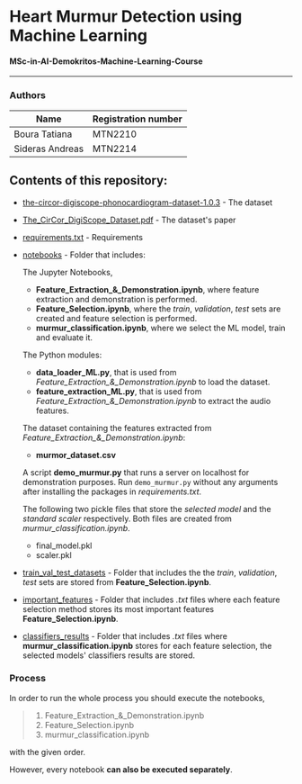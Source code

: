 # Heart Murmur Detection using Machine Learning
#### MSc-in-AI-Demokritos-Machine-Learning-Course  
------------------------------------------------
### Authors
| Name | Registration number |
| ------ | ------ |
| Boura Tatiana | MTN2210 |
| Sideras Andreas | MTN2214 |


## Contents of this repository: 
- [the-circor-digiscope-phonocardiogram-dataset-1.0.3] - The dataset
- [The_CirCor_DigiScope_Dataset.pdf] - The dataset's paper
- [requirements.txt] - Requirements
- [notebooks] - Folder that includes: 

    The Jupyter Notebooks,
    * **Feature_Extraction_&_Demonstration.ipynb**, where feature extraction and demonstration is performed.
    * **Feature_Selection.ipynb**, where the *train*, *validation*, *test* sets are created and feature selection is performed.
    * **murmur_classification.ipynb**, where we select the ML model, train and evaluate it.
    
    The Python modules:
    * **data_loader_ML.py**, that is used from *Feature_Extraction_&_Demonstration.ipynb* to load the dataset.
    * **feature_extraction_ML.py**, that is used from *Feature_Extraction_&_Demonstration.ipynb* to extract the audio features.

    The dataset containing the features extracted from *Feature_Extraction_&_Demonstration.ipynb*:
    * **murmor_dataset.csv**

    A script **demo_murmur.py** that runs a server on localhost for demonstration purposes. Run ``demo_murmur.py`` without any arguments after installing the packages in *requirements.txt*.
    
    The following two pickle files that store the *selected model* and the *standard scaler* respectively. Both files are created from *murmur_classification.ipynb*.
    * final_model.pkl
    * scaler.pkl
    

- [train_val_test_datasets] - Folder that includes the the *train*, *validation*, *test* sets are stored from **Feature_Selection.ipynb**.

- [important_features] - Folder that includes *.txt* files where each feature selection method stores its most important features **Feature_Selection.ipynb**.

- [classifiers_results] - Folder that includes *.txt* files where **murmur_classification.ipynb** stores for each feature selection, the selected models' classifiers results are stored.

### Process
In order to run the whole process you should execute the notebooks,
>    1. Feature_Extraction_&_Demonstration.ipynb
>    2. Feature_Selection.ipynb
>    3. murmur_classification.ipynb

with the given order. 
    
However, every notebook **can also be executed separately**.






[//]: # (These are reference links used in the body of this note and get stripped out when the markdown processor does its job. There is no need to format nicely because it shouldn't be seen. Thanks SO - http://stackoverflow.com/questions/4823468/store-comments-in-markdown-syntax)

[The_CirCor_DigiScope_Dataset.pdf]: <https://github.com/asideras/MSc-in-AI-Demokritos-Machine-Learning-Course/blob/master/The_CirCor_DigiScope_Dataset.pdf>
[the-circor-digiscope-phonocardiogram-dataset-1.0.3]: <https://github.com/asideras/MSc-in-AI-Demokritos-Machine-Learning-Course/tree/master/the-circor-digiscope-phonocardiogram-dataset-1.0.3>
[notebooks]:
<https://github.com/asideras/MSc-in-AI-Demokritos-Machine-Learning-Course/tree/master/notebooks>
[train_val_test_datasets]:
<https://github.com/asideras/MSc-in-AI-Demokritos-Machine-Learning-Course/tree/master/train_val_test_datasets>
[important_features]:
<https://github.com/asideras/MSc-in-AI-Demokritos-Machine-Learning-Course/tree/master/important_features>
[classifiers_results]:
<https://github.com/asideras/MSc-in-AI-Demokritos-Machine-Learning-Course/tree/master/classifiers_results>
[requirements.txt]:   
<https://github.com/asideras/MSc-in-AI-Demokritos-Machine-Learning-Course/blob/master/requirements.txt>
